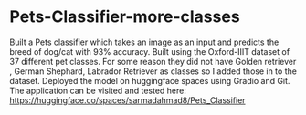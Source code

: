 # Pets-Classifier-more-classes

Built a Pets classifier which takes an image as an input and predicts the breed of dog/cat with 93% accuracy.
Built using the Oxford-IIIT dataset of 37 different pet classes. For some reason they did not have Golden retriever , German Shephard, Labrador Retriever as classes so I added those in to the dataset.
Deployed the model on huggingface spaces using Gradio and Git.
The application can be visited and tested here: https://huggingface.co/spaces/sarmadahmad8/Pets_Classifier
